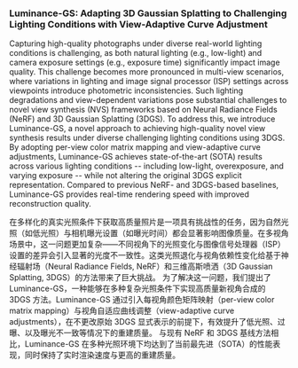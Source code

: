 ### Luminance-GS: Adapting 3D Gaussian Splatting to Challenging Lighting Conditions with View-Adaptive Curve Adjustment

Capturing high-quality photographs under diverse real-world lighting conditions is challenging, as both natural lighting (e.g., low-light) and camera exposure settings (e.g., exposure time) significantly impact image quality. This challenge becomes more pronounced in multi-view scenarios, where variations in lighting and image signal processor (ISP) settings across viewpoints introduce photometric inconsistencies. Such lighting degradations and view-dependent variations pose substantial challenges to novel view synthesis (NVS) frameworks based on Neural Radiance Fields (NeRF) and 3D Gaussian Splatting (3DGS). To address this, we introduce Luminance-GS, a novel approach to achieving high-quality novel view synthesis results under diverse challenging lighting conditions using 3DGS. By adopting per-view color matrix mapping and view-adaptive curve adjustments, Luminance-GS achieves state-of-the-art (SOTA) results across various lighting conditions -- including low-light, overexposure, and varying exposure -- while not altering the original 3DGS explicit representation. Compared to previous NeRF- and 3DGS-based baselines, Luminance-GS provides real-time rendering speed with improved reconstruction quality.

在多样化的真实光照条件下获取高质量照片是一项具有挑战性的任务，因为自然光照（如低光照）与相机曝光设置（如曝光时间）都会显著影响图像质量。在多视角场景中，这一问题更加复杂——不同视角下的光照变化与图像信号处理器（ISP）设置的差异会引入显著的光度不一致性。这类光照退化与视角依赖性变化给基于神经辐射场（Neural Radiance Fields, NeRF）和三维高斯喷洒（3D Gaussian Splatting, 3DGS）的方法带来了巨大挑战。
为了解决这一问题，我们提出了 Luminance-GS，一种能够在多种复杂光照条件下实现高质量新视角合成的 3DGS 方法。Luminance-GS 通过引入每视角颜色矩阵映射（per-view color matrix mapping）与视角自适应曲线调整（view-adaptive curve adjustments），在不更改原始 3DGS 显式表示的前提下，有效提升了低光照、过曝、以及曝光不一致等情况下的重建质量。
与现有 NeRF 和 3DGS 基线方法相比，Luminance-GS 在多种光照环境下均达到了当前最先进（SOTA）的性能表现，同时保持了实时渲染速度与更高的重建质量。
